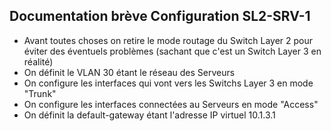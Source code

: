 ## Documentation brève Configuration SL2-SRV-1

- Avant toutes choses on retire le mode routage du Switch Layer 2 pour éviter des éventuels problèmes (sachant que c'est un Switch Layer 3 en réalité)
- On définit le VLAN 30 étant le réseau des Serveurs
- On configure les interfaces qui vont vers les Switchs Layer 3 en mode "Trunk"
- On configure les interfaces connectées au Serveurs en mode "Access"
- On définit la default-gateway étant l'adresse IP virtuel 10.1.3.1
